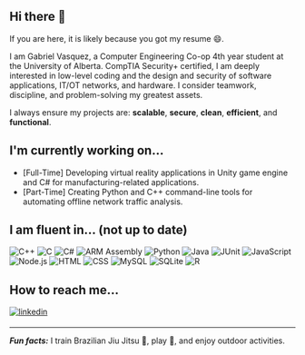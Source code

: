 ## Hi there 👋
If you are here, it is likely because you got my resume 😄.

I am Gabriel Vasquez, a Computer Engineering Co-op 4th year student at the University of Alberta. CompTIA Security+ certified, I am deeply interested in low-level coding and the design and security of software applications, IT/OT networks, and hardware. I consider teamwork, discipline, and problem-solving my greatest assets.

I always ensure my projects are: **scalable**, **secure**, **clean**, **efficient**, and **functional**. 

## I'm currently working on...
- \[Full-Time\] Developing virtual reality applications in Unity game engine and C# for manufacturing-related applications. 
- \[Part-Time\] Creating Python and C++ command-line tools for automating offline network traffic analysis.

<!--
## Some GitHub stats...
![Top Langs](https://github-readme-stats.vercel.app/api/top-langs/?username=gabofv&layout=compact)
-->

## I am fluent in... (not up to date)

<p>
<img alt="C++" src="https://custom-icon-badges.demolab.com/badge/C++-9C033A.svg?logo=cpp2&logoColor=white">
<img alt="C" src="https://custom-icon-badges.demolab.com/badge/C-03599C.svg?logo=c-in-hexagon&logoColor=white">
<img alt="C#" src="https://custom-icon-badges.demolab.com/badge/C%23-68217A.svg?logo=cs2&logoColor=white">
<img alt="ARM Assembly" src="https://custom-icon-badges.demolab.com/badge/Assembly-525252.svg?logo=asm-hex&logoColor=white">
<img alt="Python" src="https://img.shields.io/badge/Python-14354C.svg?logo=python&logoColor=white">
<img alt="Java" src="https://custom-icon-badges.demolab.com/badge/Java-007396.svg?logo=java&logoColor=white">
<img alt="JUnit" src="https://custom-icon-badges.demolab.com/badge/JUnit-25A162.svg?logo=check-circle&logoColor=white">
<img alt="JavaScript" src="https://img.shields.io/badge/JavaScript-F7DF1E.svg?logo=javascript&logoColor=black">
<img alt="Node.js" src="https://img.shields.io/badge/Node.js-43853D.svg?logo=node.js&logoColor=white">
<img alt="HTML" src="https://img.shields.io/badge/HTML-E34F26.svg?logo=html5&logoColor=white">
<img alt="CSS" src="https://img.shields.io/badge/CSS-1572B6.svg?logo=css3&logoColor=white">
<img alt="MySQL" src="https://img.shields.io/badge/MySQL-00f.svg?logo=mysql&logoColor=white">
<img alt="SQLite" src ="https://img.shields.io/badge/SQLite-07405e.svg?logo=sqlite&logoColor=white">
<img alt="R" src="https://img.shields.io/badge/R-276DC3.svg?logo=r&logoColor=white">
</p>

## How to reach me...

<a href="https://linkedin.com/in/gabrielvasquezdc" target="_blank">
<img src=https://img.shields.io/badge/linkedin-%231E77B5.svg?&style=for-the-badge&logo=linkedin&logoColor=white alt=linkedin style="margin-bottom: 5px;" />
</a>

---
***Fun facts:*** I train Brazilian Jiu Jitsu :martial_arts_uniform:, play :violin:, and enjoy outdoor activities.

<!--
**gabofv/gabofv** is a ✨ _special_ ✨ repository because its `README.md` (this file) appears on your GitHub profile.

Here are some ideas to get you started:

- 🔭 I’m currently working on ...
- 🌱 I’m currently learning ...
- 👯 I’m looking to collaborate on ...
- 🤔 I’m looking for help with ...
- 💬 Ask me about ...
- 📫 How to reach me: ...
- 😄 Pronouns: ...
- ⚡ Fun fact: ...
-->
